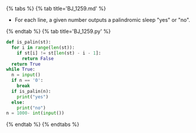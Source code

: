 {% tabs %}
{% tab title='BJ_1259.md' %}

* For each line, a given number outputs a palindromic sleep "yes" or "no".

{% endtab %}
{% tab title='BJ_1259.py' %}

```py
def is_palin(st):
  for i in range(len(st)):
    if st[i] != st[len(st) - i - 1]:
      return False
  return True
while True:
  n = input()
  if n == '0':
    break
  if is_palin(n):
    print("yes")
  else:
    print("no")
n = 1000- int(input())
```

{% endtab %}
{% endtabs %}